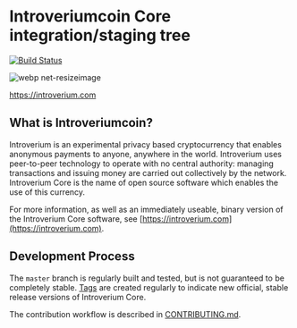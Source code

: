 Introveriumcoin Core integration/staging tree
=====================================

[![Build Status](https://travis-ci.org/introveriumcoin-project/introveriumcoin.svg?branch=master)](https://travis-ci.org/introveriumcoin-project/introveriumcoin)

![webp net-resizeimage](https://user-images.githubusercontent.com/40921887/44034950-9f0d25d2-9f0e-11e8-9cda-1a9085b79750.png)

https://introverium.com

What is Introveriumcoin?
----------------

Introverium is an experimental privacy based cryptocurrency that enables anonymous payments to
anyone, anywhere in the world. Introverium uses peer-to-peer technology to operate
with no central authority: managing transactions and issuing money are carried
out collectively by the network. Introverium Core is the name of open source
software which enables the use of this currency.

For more information, as well as an immediately useable, binary version of
the Introverium Core software, see [https://introverium.com](https://introverium.com).

Development Process
-------------------

The `master` branch is regularly built and tested, but is not guaranteed to be
completely stable. [Tags](https://github.com/introverium/introverium/tags) are created
regularly to indicate new official, stable release versions of Introverium Core.

The contribution workflow is described in [CONTRIBUTING.md](CONTRIBUTING.md).
